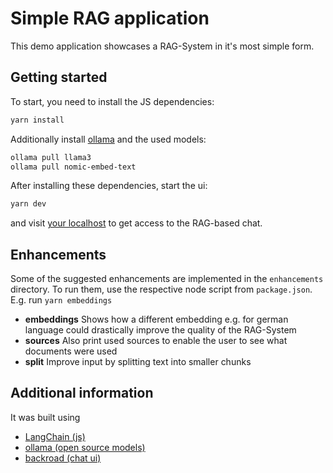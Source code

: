 # Simple RAG application

This demo application showcases a RAG-System in it's most simple form.

## Getting started

To start, you need to install the JS dependencies:
```bash
yarn install
```
Additionally install [ollama](https://ollama.com) and the used models:
```bash
ollama pull llama3
ollama pull nomic-embed-text
```

After installing these dependencies, start the ui:
```bash
yarn dev
```
and visit [your localhost](http://localhost:3333) to get access to the RAG-based chat.

## Enhancements

Some of the suggested enhancements are implemented in the `enhancements` directory. To run them, use the respective node script from `package.json`. E.g. run `yarn embeddings`
* **embeddings** Shows how a different embedding e.g. for german language could drastically improve the quality of the RAG-System
* **sources** Also print used sources to enable the user to see what documents were used
* **split** Improve input by splitting text into smaller chunks

## Additional information

It was built using

- [LangChain (js)](https://js.langchain.com/v0.1/docs/get_started/introduction)
- [ollama (open source models)](https://ollama.com/)
- [backroad (chat ui)](https://backroad.sudomakes.art/)

